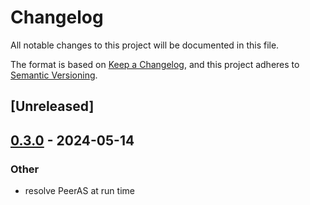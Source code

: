 # Changelog
All notable changes to this project will be documented in this file.

The format is based on [Keep a Changelog](https://keepachangelog.com/en/1.0.0/),
and this project adheres to [Semantic Versioning](https://semver.org/spec/v2.0.0.html).

## [Unreleased]

## [0.3.0](https://github.com/SichangHe/internet_route_verification/compare/route_verification_parse-v0.2.0...route_verification_parse-v0.3.0) - 2024-05-14

### Other
- resolve PeerAS at run time
